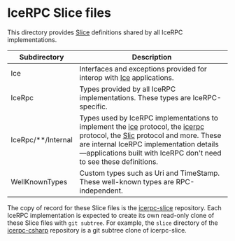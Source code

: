 # IceRPC Slice files

This directory provides [Slice] definitions shared by all IceRPC implementations.

| Subdirectory       | Description                                                                        |
|--------------------|------------------------------------------------------------------------------------|
| Ice                | Interfaces and exceptions provided for interop with [Ice] applications. |
| IceRpc             | Types provided by all IceRPC implementations. These types are IceRPC-specific.     |
| IceRpc/**/Internal | Types used by IceRPC implementations to implement the [ice][ice-protocol] protocol, the [icerpc][icerpc-protocol] protocol, the [Slic] protocol and more. These are internal IceRPC implementation details—applications built with IceRPC don't need to see these definitions.|
| WellKnownTypes     | Custom types such as Uri and TimeStamp. These well-known types are RPC-independent.|

The copy of record for these Slice files is the [icerpc-slice] repository. Each IceRPC implementation is
expected to create its own read-only clone of these Slice files with `git subtree`. For example, the `slice` directory
of the [icerpc-csharp] repository is a git subtree clone of icerpc-slice.

[Ice]: https://github.com/zeroc-ice/ice
[ice-protocol]: https://docs.icerpc.dev/icerpc/ice-protocol/protocol-frames
[icerpc-csharp]: https://github.com/icerpc/icerpc-csharp/
[icerpc-protocol]: https://docs.icerpc.dev/icerpc/icerpc-protocol/mapping-rpcs-to-streams
[icerpc-slice]: https://github.com/icerpc/icerpc-slice
[Slic]: https://docs.icerpc.dev/icerpc/slic-transport/protocol-frames
[Slice]: https://docs.icerpc.dev/slice2
